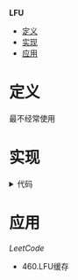 **LFU**
- [定义](#定义)
- [实现](#实现)
- [应用](#应用)

# 定义 #
最不经常使用

# 实现 #
<details>
<summary>代码</summary>
<pre>
<code>
type LinkedListNode struct {
	key   int
	value int
	prev  *LinkedListNode
	next  *LinkedListNode
}

type DoubleLinkedList struct {
	head *LinkedListNode
	tail *LinkedListNode
}

type HashLinkedList struct {
	doubleLinkedList *DoubleLinkedList
	data             map[int]*LinkedListNode
}

func ConstructorHashLinkedList() *HashLinkedList {
	head, tail := &LinkedListNode{}, &LinkedListNode{}
	head.next = tail
	tail.prev = head
	return &HashLinkedList{
		doubleLinkedList: &DoubleLinkedList{
			head: head,
			tail: tail,
		},
		data: make(map[int]*LinkedListNode),
	}
}

func (h *HashLinkedList) Get(key int) *LinkedListNode {
	return h.data[key]
}

func (h *HashLinkedList) Put(cur, node *LinkedListNode) {
	h.data[node.key] = node
	node.prev = cur.prev
	node.next = cur
	cur.prev.next = node
	cur.prev = node
}

func (h *HashLinkedList) Delete(node *LinkedListNode) {
	if node == nil {
		return
	}
	delete(h.data, node.key)
	node.prev.next = node.next
	node.next.prev = node.prev
}

func (h *HashLinkedList) PutHead(node *LinkedListNode) {
	h.Put(h.doubleLinkedList.head.next, node)
}

func (h *HashLinkedList) DeleteTail() {
	if h.Len() == 0 {
		return
	}
	h.Delete(h.GetTail())
}

func (h *HashLinkedList) GetTail() *LinkedListNode {
	return h.doubleLinkedList.tail.prev
}

func (h *HashLinkedList) Len() int {
	return len(h.data)
}

type LFUCache struct {
	kv       map[int]*LinkedListNode
	kf       map[int]int
	fk       map[int]*HashLinkedList
	capacity int
	minFreq  int
}

func Constructor(capacity int) LFUCache {
	return LFUCache{
		kv:       make(map[int]*LinkedListNode),
		kf:       make(map[int]int),
		fk:       make(map[int]*HashLinkedList),
		capacity: capacity,
	}
}

func (l *LFUCache) Get(key int) int {
	node := l.kv[key]
	if node == nil {
		return -1
	}
	l.UpdateFreq(node)
	return node.value
}

func (l *LFUCache) Put(key int, value int) {
	node := l.kv[key]
	if node != nil {
		node.value = value
		l.kv[key] = node
		l.UpdateFreq(node)
	} else {
		if l.capacity == len(l.kv) {
			l.DeleteLast()
		}
		node = &LinkedListNode{
			key:   key,
			value: value,
		}
		l.kv[key] = node
		l.UpdateFreq(node)
		l.minFreq = 1
	}
}

func (l *LFUCache) UpdateFreq(node *LinkedListNode) {
	freq := l.kf[node.key]
	if freq > 0 {
		oldHashLinkedList := l.fk[freq]
		oldHashLinkedList.Delete(node)
		if oldHashLinkedList.Len() == 0 && freq == l.minFreq {
			l.minFreq++
		}
	}

	freq++
	l.kf[node.key] = freq
	newHashLinkedList := l.fk[freq]
	if newHashLinkedList == nil {
		newHashLinkedList = ConstructorHashLinkedList()
		l.fk[freq] = newHashLinkedList
	}
	newHashLinkedList.PutHead(node)
}

func (l *LFUCache) DeleteLast() {
	hashLinkedList := l.fk[l.minFreq]
	tail := hashLinkedList.GetTail()
	delete(l.kv, tail.key)
	delete(l.kf, tail.key)
	hashLinkedList.Delete(tail)
}
</code>
</pre>
</details>

# 应用 #
*LeetCode*
- 460.LFU缓存
